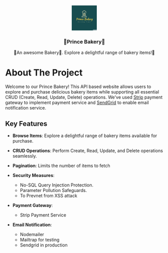 <!-- PROJECT LOGO -->
<br />
<div align="center">
  <a href="https://github.com/17prince/Prince-Bakery">
    <img src="public/images/logo-solid.png" alt="Logo" width="80" height="80">
  </a>

  <h3 align="center">🍰Prince Bakery🍰</h3>

  <p align="center">
    🚀An awesome Bakery🎂. Explore a delightful range of bakery items!🚀
  </p>
</div>

<!-- About The Project -->
# About The Project
Welcome to our Prince Bakery! This API based website allows users to explore and purchase delicious bakery items while supporting all essential CRUD (Create, Read, Update, Delete) operations. We've used [Strip](https://stripe.com/en-in) payment gateway to implement payment service and [SendGrid](https://app.sendgrid.com/) to enable email notification service. 

## Key Features

- **Browse Items**: Explore a delightful range of bakery items available for purchase.

- **CRUD Operations**: Perform Create, Read, Update, and Delete operations seamlessly.

- **Pagination**: Limits the number of items to fetch

- **Security Measures**:
  - No-SQL Query Injection Protection.
  - Parameter Pollution Safeguards.
  - To Prevnet from XSS attack

- **Payment Gateway**:
  - Strip Payment Service

- **Email Notification**:
  - Nodemailer
  - Mailtrap for testing
  - Sendgrid in production


